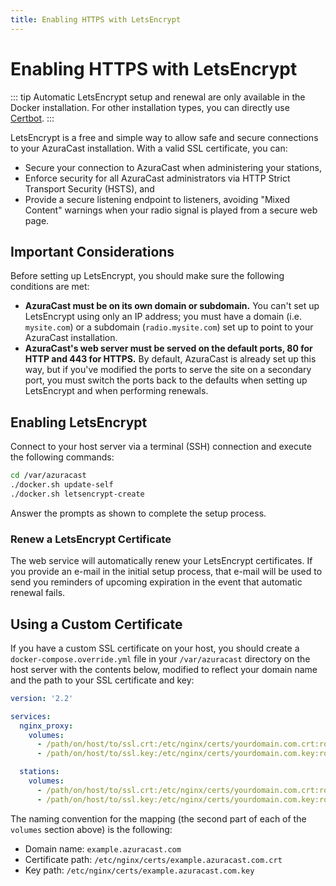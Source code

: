 ```yaml
---
title: Enabling HTTPS with LetsEncrypt
---
```


# Enabling HTTPS with LetsEncrypt

::: tip
Automatic LetsEncrypt setup and renewal are only available in the Docker installation. For other installation types, you can directly use [Certbot](https://certbot.eff.org/).
:::

LetsEncrypt is a free and simple way to allow safe and secure connections to your AzuraCast installation. With a valid SSL certificate, you can:
 - Secure your connection to AzuraCast when administering your stations,
 - Enforce security for all AzuraCast administrators via HTTP Strict Transport Security (HSTS), and
 - Provide a secure listening endpoint to listeners, avoiding "Mixed Content" warnings when your radio signal is played from a secure web page.

## Important Considerations

Before setting up LetsEncrypt, you should make sure the following conditions are met:

 - **AzuraCast must be on its own domain or subdomain.** You can't set up LetsEncrypt using only an IP address; you must have a domain (i.e. `mysite.com`) or a subdomain (`radio.mysite.com`) set up to point to your AzuraCast installation.
 - **AzuraCast's web server must be served on the default ports, 80 for HTTP and 443 for HTTPS.** By default, AzuraCast is already set up this way, but if you've modified the ports to serve the site on a secondary port, you must switch the ports back to the defaults when setting up LetsEncrypt and when performing renewals.

## Enabling LetsEncrypt

Connect to your host server via a terminal (SSH) connection and execute the following commands:

```bash
cd /var/azuracast
./docker.sh update-self
./docker.sh letsencrypt-create
```

Answer the prompts as shown to complete the setup process.

### Renew a LetsEncrypt Certificate

The web service will automatically renew your LetsEncrypt certificates. If you provide an e-mail in the initial setup process, that e-mail will be used to send you reminders of upcoming expiration in the event that automatic renewal fails.

## Using a Custom Certificate

If you have a custom SSL certificate on your host, you should create a `docker-compose.override.yml` file in your `/var/azuracast` directory on the host server with the contents below, modified to reflect your domain name and the path to your SSL certificate and key:

```yml
version: '2.2'

services:
  nginx_proxy:
    volumes:
      - /path/on/host/to/ssl.crt:/etc/nginx/certs/yourdomain.com.crt:ro
      - /path/on/host/to/ssl.key:/etc/nginx/certs/yourdomain.com.key:ro

  stations:
    volumes:
      - /path/on/host/to/ssl.crt:/etc/nginx/certs/yourdomain.com.crt:ro
      - /path/on/host/to/ssl.key:/etc/nginx/certs/yourdomain.com.key:ro
```

The naming convention for the mapping (the second part of each of the `volumes` section above) is the following:

 - Domain name: `example.azuracast.com`
 - Certificate path: `/etc/nginx/certs/example.azuracast.com.crt`
 - Key path: `/etc/nginx/certs/example.azuracast.com.key`
